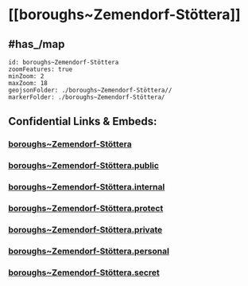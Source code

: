 # [[boroughs~Zemendorf-Stöttera]] 


## #has_/map  



```leaflet
id: boroughs~Zemendorf-Stöttera
zoomFeatures: true 
minZoom: 2 
maxZoom: 18
geojsonFolder: ./boroughs~Zemendorf-Stöttera//
markerFolder: ./boroughs~Zemendorf-Stöttera/
```


## Confidential Links & Embeds: 

### [boroughs~Zemendorf-Stöttera](/_Standards/Earth/Continent/Europe/Europe~Central/Austria/Austrias_States/Burgenland/counties~BL/Mattersburg/cities~Mattersburg/Zemendorf-Stöttera/boroughs~Zemendorf-Stöttera.md) 

### [boroughs~Zemendorf-Stöttera.public](/_public/Earth/Continent/Europe/Europe~Central/Austria/Austrias_States/Burgenland/counties~BL/Mattersburg/cities~Mattersburg/Zemendorf-Stöttera/boroughs~Zemendorf-Stöttera.public.md) 

### [boroughs~Zemendorf-Stöttera.internal](/_internal/Earth/Continent/Europe/Europe~Central/Austria/Austrias_States/Burgenland/counties~BL/Mattersburg/cities~Mattersburg/Zemendorf-Stöttera/boroughs~Zemendorf-Stöttera.internal.md) 

### [boroughs~Zemendorf-Stöttera.protect](/_protect/Earth/Continent/Europe/Europe~Central/Austria/Austrias_States/Burgenland/counties~BL/Mattersburg/cities~Mattersburg/Zemendorf-Stöttera/boroughs~Zemendorf-Stöttera.protect.md) 

### [boroughs~Zemendorf-Stöttera.private](/_private/Earth/Continent/Europe/Europe~Central/Austria/Austrias_States/Burgenland/counties~BL/Mattersburg/cities~Mattersburg/Zemendorf-Stöttera/boroughs~Zemendorf-Stöttera.private.md) 

### [boroughs~Zemendorf-Stöttera.personal](/_personal/Earth/Continent/Europe/Europe~Central/Austria/Austrias_States/Burgenland/counties~BL/Mattersburg/cities~Mattersburg/Zemendorf-Stöttera/boroughs~Zemendorf-Stöttera.personal.md) 

### [boroughs~Zemendorf-Stöttera.secret](/_secret/Earth/Continent/Europe/Europe~Central/Austria/Austrias_States/Burgenland/counties~BL/Mattersburg/cities~Mattersburg/Zemendorf-Stöttera/boroughs~Zemendorf-Stöttera.secret.md)

